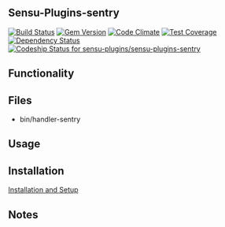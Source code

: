 ## Sensu-Plugins-sentry

[ ![Build Status](https://travis-ci.org/sensu-plugins/sensu-plugins-sentry.svg?branch=master)](https://travis-ci.org/sensu-plugins/sensu-plugins-sentry)
[![Gem Version](https://badge.fury.io/rb/sensu-plugins-sentry.svg)](http://badge.fury.io/rb/sensu-plugins-sentry)
[![Code Climate](https://codeclimate.com/github/sensu-plugins/sensu-plugins-sentry/badges/gpa.svg)](https://codeclimate.com/github/sensu-plugins/sensu-plugins-sentry)
[![Test Coverage](https://codeclimate.com/github/sensu-plugins/sensu-plugins-sentry/badges/coverage.svg)](https://codeclimate.com/github/sensu-plugins/sensu-plugins-sentry)
[![Dependency Status](https://gemnasium.com/sensu-plugins/sensu-plugins-sentry.svg)](https://gemnasium.com/sensu-plugins/sensu-plugins-sentry)
[![Codeship Status for sensu-plugins/sensu-plugins-sentry](https://codeship.com/projects/cd5993d0-ea2f-0132-feb9-32dfa18a9fce/status?branch=master)](https://codeship.com/projects/83067)

## Functionality

## Files
 * bin/handler-sentry

## Usage

## Installation

[Installation and Setup](https://github.com/sensu-plugins/documentation/blob/master/user_docs/installation_instructions.md)

## Notes
